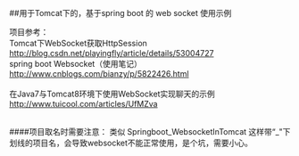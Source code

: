 ##用于Tomcat下的，基于spring boot 的 web socket 使用示例

项目参考：<br>
Tomcat下WebSocket获取HttpSession<br>
http://blog.csdn.net/playingfly/article/details/53004727<br>
spring boot Websocket（使用笔记）<br>
http://www.cnblogs.com/bianzy/p/5822426.html<br>
<br>
在Java7与Tomcat8环境下使用WebSocket实现聊天的示例<br>
http://www.tuicool.com/articles/UfMZva<br>
<br>


####项目取名时需要注意： 
类似 Springboot_WebsocketInTomcat 这样带“_"下划线的项目名，会导致websocket不能正常使用，是个坑，需要小心。